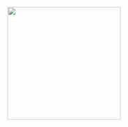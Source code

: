 <p align="center">
  <img width="260" src="https://cdn.medal.tv/assets/img/avatars/default.png">
</p>
